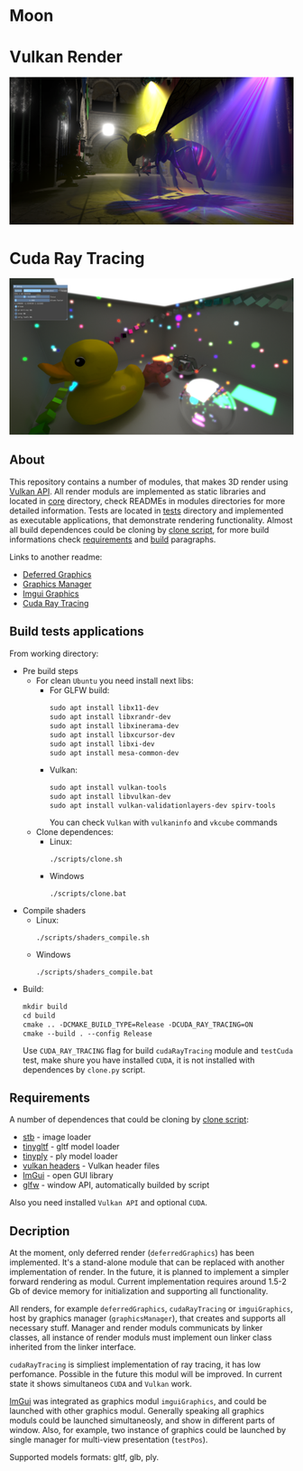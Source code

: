 # Moon

# Vulkan Render

<p align="center"><img src="./screenshots/vulkan_render.png"></p>

# Cuda Ray Tracing

<p align="center"><img src="./screenshots/cuda_ray_tracing.jpg"></p>

## About

This repository contains a number of modules, that makes 3D render using [Vulkan API](https://www.vulkan.org/). All render moduls are implemented as static libraries and located in [core](core) directory, check READMEs in modules directories for more detailed information. Tests are located in [tests](tests) directory and implemented as executable applications, that demonstrate rendering functionality. Almost all build dependences could be cloning by [clone script](scripts/clone.py), for more build informations check [requirements](#Requirements) and [build](#Build-tests-applications) paragraphs.

Links to another readme:
* [Deferred Graphics](core/deferredGraphics/README.md)
* [Graphics Manager](core/graphicsManager/README.md)
* [Imgui Graphics](core/imguiGraphics/README.md)
* [Cuda Ray Tracing](core/rayTracingGraphics/README.md)

## Build tests applications
From working directory:
*   Pre build steps
    *   For clean `Ubuntu` you need install next libs:
        *   For GLFW build:
            ```
            sudo apt install libx11-dev
            sudo apt install libxrandr-dev
            sudo apt install libxinerama-dev
            sudo apt install libxcursor-dev
            sudo apt install libxi-dev
            sudo apt install mesa-common-dev
            ```
        *   Vulkan:
            ```
            sudo apt install vulkan-tools
            sudo apt install libvulkan-dev
            sudo apt install vulkan-validationlayers-dev spirv-tools
            ```
            You can check `Vulkan` with `vulkaninfo` and `vkcube` commands
    *   Clone dependences:
        *   Linux:
            ```
            ./scripts/clone.sh
            ```
        *   Windows
            ```
            ./scripts/clone.bat
            ```
*   Compile shaders
    *   Linux:
        ```
        ./scripts/shaders_compile.sh
        ```
    *   Windows
        ```
        ./scripts/shaders_compile.bat
*   Build:
    ```
    mkdir build
    cd build
    cmake .. -DCMAKE_BUILD_TYPE=Release -DCUDA_RAY_TRACING=ON
    cmake --build . --config Release
    ```
    Use `CUDA_RAY_TRACING` flag for build `cudaRayTracing` module and `testCuda` test, make shure you have installed `CUDA`, it is not installed with dependences by `clone.py` script.

## Requirements

A number of dependences that could be cloning by [clone script](scripts/clone.py):
* [stb](https://github.com/nothings/stb.git) - image loader
* [tinygltf](https://github.com/syoyo/tinygltf.git) - gltf model loader
* [tinyply](https://github.com/ddiakopoulos/tinyply.git) - ply model loader
* [vulkan headers](https://github.com/KhronosGroup/Vulkan-Headers.git) - Vulkan header files 
* [ImGui](https://github.com/ocornut/imgui.git) - open GUI library
* [glfw](https://github.com/glfw/glfw.git) - window API, automatically builded by script

Also you need installed `Vulkan API` and optional `CUDA`.

## Decription

At the moment, only deferred render (`deferredGraphics`) has been implemented. It's a stand-alone module that can be replaced with another implementation of render. In the future, it is planned to implement a simpler forward rendering as modul. Current implementation requires around 1.5-2 Gb of device memory for initialization and supporting all functionality.

All renders, for example `deferredGraphics`, `cudaRayTracing` or `imguiGraphics`, host by graphics manager (`graphicsManager`), that creates and supports all necessary stuff. Manager and render moduls communicats by linker classes, all instance of render moduls must implement oun linker class inherited from the linker interface.

`cudaRayTracing` is simpliest implementation of ray tracing, it has low perfomance. Possible in the future this modul will be improved. In current state it shows simultaneos `CUDA` and `Vulkan` work.

[ImGui](https://github.com/ocornut/imgui.git) was integrated as graphics modul `imguiGraphics`, and could be launched with other graphics modul. Generally speaking all graphics moduls could be launched simultaneosly, and show in different parts of window. Also, for example, two instance of graphics could be launched by single manager for multi-view presentation (`testPos`).

Supported models formats: gltf, glb, ply.
